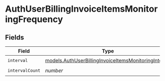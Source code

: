 # AuthUserBillingInvoiceItemsMonitoringFrequency


## Fields

| Field                                                                                                              | Type                                                                                                               | Required                                                                                                           | Description                                                                                                        |
| ------------------------------------------------------------------------------------------------------------------ | ------------------------------------------------------------------------------------------------------------------ | ------------------------------------------------------------------------------------------------------------------ | ------------------------------------------------------------------------------------------------------------------ |
| `interval`                                                                                                         | [models.AuthUserBillingInvoiceItemsMonitoringInterval](../models/authuserbillinginvoiceitemsmonitoringinterval.md) | :heavy_check_mark:                                                                                                 | N/A                                                                                                                |
| `intervalCount`                                                                                                    | *number*                                                                                                           | :heavy_check_mark:                                                                                                 | N/A                                                                                                                |